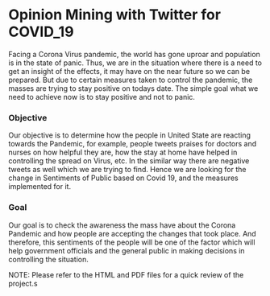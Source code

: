 # Opinion Mining with Twitter for COVID_19

Facing a Corona Virus pandemic, the world has gone uproar and population is in the state of panic. Thus, we are in the situation where there is a need to get an insight of the effects, it may have on the near future so we can be prepared. But due to certain measures taken to control the pandemic, the masses are trying to stay positive on todays date. 
The simple goal what we need to achieve now is to stay positive and not to panic.

### Objective

Our objective is to determine how the people in United State are reacting towards the Pandemic, for example, people tweets praises for doctors and nurses on how helpful they are, how the stay at home have helped in controlling the spread on Virus, etc. In the similar way there are negative tweets as well which we are trying to find.
Hence we are looking for the change in Sentiments of Public based on Covid 19, and the measures implemented for it.

### Goal

Our goal is to check the awareness the mass have about the Corona Pandemic and how people are accepting the changes that took place. And therefore, this sentiments of the people will be one of the factor which will help government officials and the general public in making decisions in controlling the situation.

NOTE: Please refer to the HTML and PDF files for a quick review of the project.s
